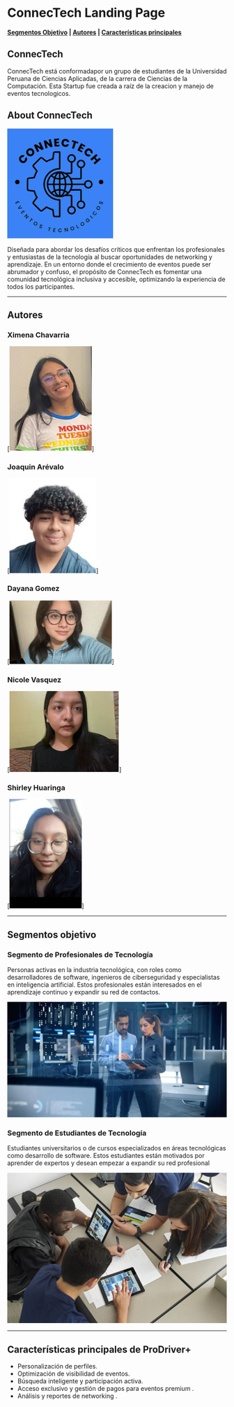 # ConnecTech Landing Page 

**[Segmentos Objetivo](#segmentos-objetivo) | [Autores](#autores) | [Características principales](#características-Principales)**

## ConnecTech

ConnecTech está conformadapor un grupo de estudiantes de la Universidad Peruana de Ciencias Aplicadas, de la carrera de Ciencias de la Computación. Esta Startup fue creada a raíz de la creacion y manejo de eventos tecnologicos.

## About ConnecTech

![ConnecTech](img/logo2.jpg)

Diseñada para abordar los desafíos críticos que enfrentan los profesionales y entusiastas de la tecnología al buscar oportunidades de networking y aprendizaje. En un entorno donde el crecimiento de eventos puede ser abrumador y confuso, el propósito de ConnecTech es fomentar una comunidad tecnológica inclusiva y accesible, optimizando la experiencia de todos los participantes.


---

## Autores

### Ximena Chavarria
[![Ximena Chavarria](img/XimenaChavarria)]

### Joaquin Arévalo
[![Joaquin Arévalo](img/JoaquinArévalo)]

### Dayana Gomez
[![Dayana Gomez](img/DayanaGomez)]

### Nicole Vasquez
[![Nicole Vasquez](img/NicoleVasquez)]

### Shirley Huaringa
[![Shirley Huaringa](img/ShirleyHuaringa)]

---

## Segmentos objetivo

### Segmento de Profesionales de Tecnología 

Personas activas en la industria tecnológica, con roles como desarrolladores de software, ingenieros de ciberseguridad y especialistas en inteligencia artificial. Estos profesionales están interesados en el aprendizaje continuo y expandir su red de contactos.


![Profesionales](img/ProfesionalesTec)

### Segmento de Estudiantes de Tecnología 

Estudiantes universitarios o de cursos especializados en áreas tecnológicas como desarrollo de software. Estos estudiantes están motivados por aprender de expertos y desean empezar a expandir su red profesional 

![Estudiantes](img/EstudiantesTec)

---
## Características principales de ProDriver+

- Personalización de perfiles.
- Optimización de visibilidad de eventos.
- Búsqueda inteligente y participación activa.
- Acceso exclusivo y gestión de pagos para eventos premium .
- Análisis y reportes de networking .
